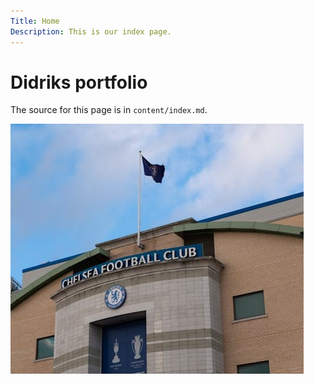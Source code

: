 ```yaml
---
Title: Home
Description: This is our index page.
---
```

Didriks portfolio
==========================

The source for this page is in `content/index.md`.

<img class="home-img" alt="Stamford Bridge" src="image/../assets/img/chelsea-home.jpeg">
